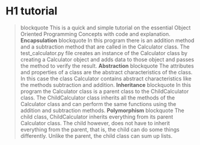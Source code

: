 # H1 tutorial
> blockquote This is a quick and simple tutorial on the essential Object Oriented Programming Concepts with code and explanation. 
**Encapsulation**
> blockquote In this program there is an addition method and a subtraction method that are called in the Calculator class. The test_calculator.py file creates an instance of the Calculator class by creating a Calculator object and adds data to those object and passes the method to verify the result.
**Abstraction**
> blockquote The attributes and properties of a class are the abstract characteristics of the class. In this case the class Calculator contains abstract characteristics like the methods subtraction and addition. 
**Inheritance**
> blockquote In this program the Calculator class is a parent class to the ChildCalculator class. The ChildCalculator class inherits all the methods of the Calculator class and can perform the same functions using the addition and subtraction methods. 
**Polymorphism**
> blockquote The child class, ChildCalculator inherits everything from its parent Calculator class. The child however, does not have to inherit everything from the parent, that is, the child can do some things differently. Unlike the parent, the child class can sum up lists. 
